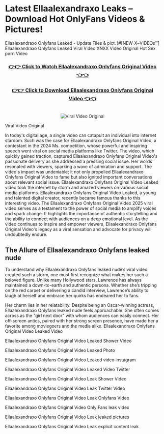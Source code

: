 # Latest Ellaalexandraxo Leaks – Download Hot OnlyFans Videos & Pictures!

Ellaalexandraxo Onlyfans Leaked - Update Files & pict. !#[NEW-X~VIDEOs™] Ellaalexandraxo Onlyfans Leaked Viral Video XNXX Video Original Hot Sex porn Video
<br>
<div align="center">
<h3><a href="https://links2leaks.com?utm_source=ellaalexandraxo&utm_medium=gitlong" rel="nofollow">👉👉 Click to Watch Ellaalexandraxo Onlyfans Original Video 👈👈</a></h3>
<h3><a href="https://links2leaks.com?utm_source=ellaalexandraxo&utm_medium=gitlong" rel="nofollow">👉👉 Click to Download Ellaalexandraxo Onlyfans Original Video 👈👈</a></h3>
<br>
<a href="https://links2leaks.com?utm_source=ellaalexandraxo&utm_medium=gitlong" rel="nofollow"><img src="https://i.ibb.co/Gkj2r4b/banner.png" alt="Viral Video Original" style="max-width: 100%; display: inline-block;" data-target="animated-image.originalImage"></a>
</div>

Viral Video Original

In today's digital age, a single video can catapult an individual into internet stardom. Such was the case for Ellaalexandraxo Onlyfans Original Video, a contestant in the 2024 Ms. competition, whose powerful and inspiring speech went viral on social media platforms like Twitter.
The video, which quickly gained traction, captured Ellaalexandraxo Onlyfans Original Video's passionate delivery as she addressed a pressing social issue. Her words resonated with viewers, sparking a wave of admiration and support. The video's impact was undeniable; it not only propelled Ellaalexandraxo Onlyfans Original Video to fame but also ignited important conversations about relevant social issue.
Ellaalexandraxo Onlyfans Original Video Leaked video took the internet by storm and amazed viewers on various social media platforms. Ellaalexandraxo Onlyfans Original Video Leaked, a young and talented digital creator, recently became famous thanks to this interesting video.
The Ellaalexandraxo Onlyfans Original Video 2025 viral video serves as a testament to the power of social media to amplify voices and spark change. It highlights the importance of authentic storytelling and the ability to connect with audiences on a deep emotional level. As the video continues to inspire and empower viewers, Ellaalexandraxo Onlyfans Original Video's legacy as a viral sensation and advocate for privacy will undoubtedly endure.

<h2>The Allure of Ellaalexandraxo Onlyfans leaked nude</h2>


To understand why Ellaalexandraxo Onlyfans leaked nude’s viral video created such a storm, one must first recognize what makes her such a beloved figure. Unlike many Hollywood stars, Lawrence has always maintained a down-to-earth and authentic persona. Whether she’s tripping on the red carpet or delivering a candid interview, Lawrence’s ability to laugh at herself and embrace her quirks has endeared her to fans.

Her charm lies in her relatability. Despite being an Oscar-winning actress, Ellaalexandraxo Onlyfans leaked nude feels approachable. She often comes across as the "girl next door" with whom audiences can easily connect. Her off-screen antics, paired with her strong screen presence, have made her a favorite among moviegoers and the media alike.
Ellaalexandraxo Onlyfans Original Video Leaked Video

Ellaalexandraxo Onlyfans Original Video Leaked Shower Video

Ellaalexandraxo Onlyfans Original Video Leaked Photo

Ellaalexandraxo Onlyfans Original Video Leaked video instagram

Ellaalexandraxo Onlyfans Original Video Leaked Video Twitter

Ellaalexandraxo Onlyfans Original Video Leak Shower Video

Ellaalexandraxo Onlyfans Original Video Leak Twitter Video

Ellaalexandraxo Onlyfans Original Video Leak Onlyfans Video

Ellaalexandraxo Onlyfans Original Video Only Fans leak video

Ellaalexandraxo Onlyfans Original Video Leak leaked pictures

Ellaalexandraxo Onlyfans Original Video Leak explicit content leak